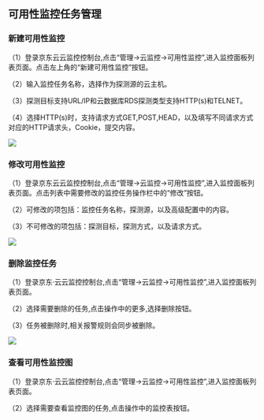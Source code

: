 ## 可用性监控任务管理
### 新建可用性监控
（1）登录京东云云监控控制台,点击“管理->云监控->可用性监控”,进入监控面板列表页面。点击左上角的“新建可用性监控”按钮。

（2）输入监控任务名称，选择作为探测源的云主机。

（3）探测目标支持URL/IP和云数据库RDS探测类型支持HTTP(s)和TELNET。

（4）选择HTTP(s)时，支持请求方式GET,POST,HEAD，以及填写不同请求方式对应的HTTP请求头，Cookie，提交内容。

![](https://raw.githubusercontent.com/jdcloudcom/cn/monitoring/image/Cloud-Monitor/Usability-Monitor/UM-%E6%96%B0%E5%BB%BA.png)

### 修改可用性监控
（1）登录京东云云监控控制台,点击“管理->云监控->可用性监控”,进入监控面板列表页面。点击列表中需要修改的监控任务操作栏中的“修改”按钮。

（2）可修改的项包括：监控任务名称，探测源，以及高级配置中的内容。

（3）不可修改的项包括：探测目标，探测方式，以及请求方式。

![](https://github.com/jdcloudcom/cn/blob/monitoring/image/Cloud-Monitor/Usability-Monitor/UM-%E4%BF%AE%E6%94%B9.png)

### 删除监控任务
（1）登录京东·云云监控控制台,点击“管理->云监控->可用性监控”,进入监控面板列表页面。

（2）选择需要删除的任务,点击操作中的更多,选择删除按钮。

（3）任务被删除时,相关报警规则会同步被删除。

![](https://raw.githubusercontent.com/jdcloudcom/cn/monitoring/image/Cloud-Monitor/Usability-Monitor/UM-%E5%88%A0%E9%99%A4.png)

### 查看可用性监控图
（1）登录京东·云云监控控制台,点击“管理->云监控->可用性监控”,进入监控面板列表页面。

（2）选择需要查看监控图的任务,点击操作中的监控表按钮。









